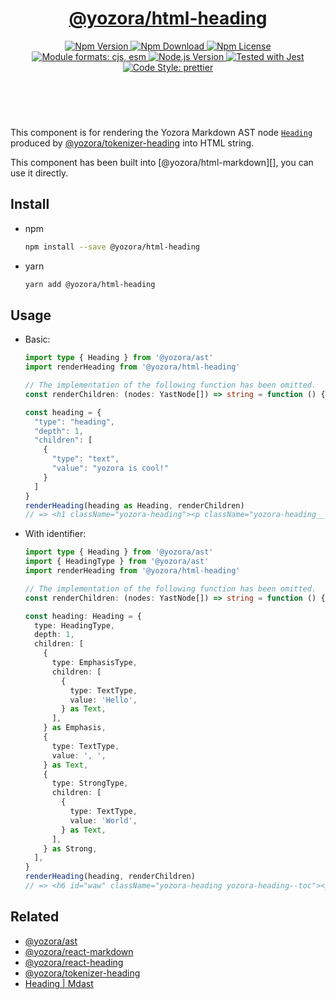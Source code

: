<header>
  <h1 align="center">
    <a href="https://github.com/guanghechen/yozora-html/tree/main/packages/heading#readme">@yozora/html-heading</a>
  </h1>
  <div align="center">
    <a href="https://www.npmjs.com/package/@yozora/html-heading">
      <img
        alt="Npm Version"
        src="https://img.shields.io/npm/v/@yozora/html-heading.svg"
      />
    </a>
    <a href="https://www.npmjs.com/package/@yozora/html-heading">
      <img
        alt="Npm Download"
        src="https://img.shields.io/npm/dm/@yozora/html-heading.svg"
      />
    </a>
    <a href="https://www.npmjs.com/package/@yozora/html-heading">
      <img
        alt="Npm License"
        src="https://img.shields.io/npm/l/@yozora/html-heading.svg"
      />
    </a>
    <a href="#install">
      <img
        alt="Module formats: cjs, esm"
        src="https://img.shields.io/badge/module_formats-cjs%2C%20esm-green.svg"
      />
    </a>
    <a href="https://github.com/nodejs/node">
      <img
        alt="Node.js Version"
        src="https://img.shields.io/node/v/@yozora/html-heading"
      />
    </a>
    <a href="https://github.com/facebook/jest">
      <img
        alt="Tested with Jest"
        src="https://img.shields.io/badge/tested_with-jest-9c465e.svg"
      />
    </a>
    <a href="https://github.com/prettier/prettier">
      <img
        alt="Code Style: prettier"
        src="https://img.shields.io/badge/code_style-prettier-ff69b4.svg?style=flat-square"
      />
    </a>
  </div>
</header>
<br/>

This component is for rendering the Yozora Markdown AST node [`Heading`][@yozora/ast] 
produced by [@yozora/tokenizer-heading][] into HTML string.

This component has been built into [@yozora/html-markdown][], you can use it directly.

## Install

* npm

  ```bash
  npm install --save @yozora/html-heading
  ```

* yarn

  ```bash
  yarn add @yozora/html-heading
  ```


## Usage

* Basic:

  ```typescript
  import type { Heading } from '@yozora/ast'
  import renderHeading from '@yozora/html-heading'

  // The implementation of the following function has been omitted.
  const renderChildren: (nodes: YastNode[]) => string = function () {}

  const heading = {
    "type": "heading",
    "depth": 1,
    "children": [
      {
        "type": "text",
        "value": "yozora is cool!"
      }
    ]
  }
  renderHeading(heading as Heading, renderChildren)
  // => <h1 className="yozora-heading"><p className="yozora-heading__content"><span class="yozora-text">yozora is cool!</span></p></h1>
  ```

* With identifier:

  ```typescript
  import type { Heading } from '@yozora/ast'
  import { HeadingType } from '@yozora/ast'
  import renderHeading from '@yozora/html-heading'

  // The implementation of the following function has been omitted.
  const renderChildren: (nodes: YastNode[]) => string = function () {}

  const heading: Heading = {
    type: HeadingType,
    depth: 1,
    children: [
      {
        type: EmphasisType,
        children: [
          {
            type: TextType,
            value: 'Hello',
          } as Text,
        ],
      } as Emphasis,
      {
        type: TextType,
        value: ', ',
      } as Text,
      {
        type: StrongType,
        children: [
          {
            type: TextType,
            value: 'World',
          } as Text,
        ],
      } as Strong,
    ],
  }
  renderHeading(heading, renderChildren)
  // => <h6 id="waw" className="yozora-heading yozora-heading--toc"><p className="yozora-heading__content"><em class="yozora-emphasis"><span class="yozora-text">Hello</span></em><span class="yozora-text">, </span><strong class="yozora-strong"><span class="yozora-text">World</span></strong></p><a className="yozora-heading__anchor" href="#waw">¶</a></h6>
  ```

## Related

* [@yozora/ast][]
* [@yozora/react-markdown][]
* [@yozora/react-heading][]
* [@yozora/tokenizer-heading][]
* [Heading | Mdast][mdast]


[@yozora/ast]: https://www.npmjs.com/package/@yozora/ast#heading
[@yozora/react-markdown]: https://www.npmjs.com/package/@yozora/react-markdown
[@yozora/tokenizer-heading]: https://www.npmjs.com/package/@yozora/tokenizer-heading
[@yozora/react-heading]: https://www.npmjs.com/package/@yozora/react-heading
[mdast]: https://github.com/syntax-tree/mdast#heading
